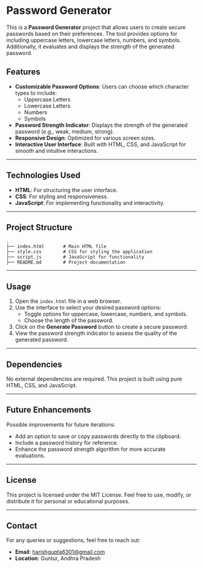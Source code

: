 
# Password Generator

This is a **Password Generator** project that allows users to create secure passwords based on their preferences. The tool provides options for including uppercase letters, lowercase letters, numbers, and symbols. Additionally, it evaluates and displays the strength of the generated password.

## Features

- **Customizable Password Options**: Users can choose which character types to include:
  - Uppercase Letters
  - Lowercase Letters
  - Numbers
  - Symbols
- **Password Strength Indicator**: Displays the strength of the generated password (e.g., weak, medium, strong).
- **Responsive Design**: Optimized for various screen sizes.
- **Interactive User Interface**: Built with HTML, CSS, and JavaScript for smooth and intuitive interactions.

---

## Technologies Used

- **HTML**: For structuring the user interface.
- **CSS**: For styling and responsiveness.
- **JavaScript**: For implementing functionality and interactivity.

---

## Project Structure

```
.
├── index.html       # Main HTML file
├── style.css        # CSS for styling the application
├── script.js        # JavaScript for functionality
├── README.md        # Project documentation
```

---

## Usage

1. Open the `index.html` file in a web browser.
2. Use the interface to select your desired password options:
   - Toggle options for uppercase, lowercase, numbers, and symbols.
   - Choose the length of the password.
3. Click on the **Generate Password** button to create a secure password.
4. View the password strength indicator to assess the quality of the generated password.

---

## Dependencies

No external dependencies are required. This project is built using pure HTML, CSS, and JavaScript.

---

## Future Enhancements

Possible improvements for future iterations:
- Add an option to save or copy passwords directly to the clipboard.
- Include a password history for reference.
- Enhance the password strength algorithm for more accurate evaluations.

---

## License

This project is licensed under the MIT License. Feel free to use, modify, or distribute it for personal or educational purposes.

---

## Contact

For any queries or suggestions, feel free to reach out:

- **Email**: harishgupta6301@gmail.com  
- **Location**: Guntur, Andhra Pradesh  
